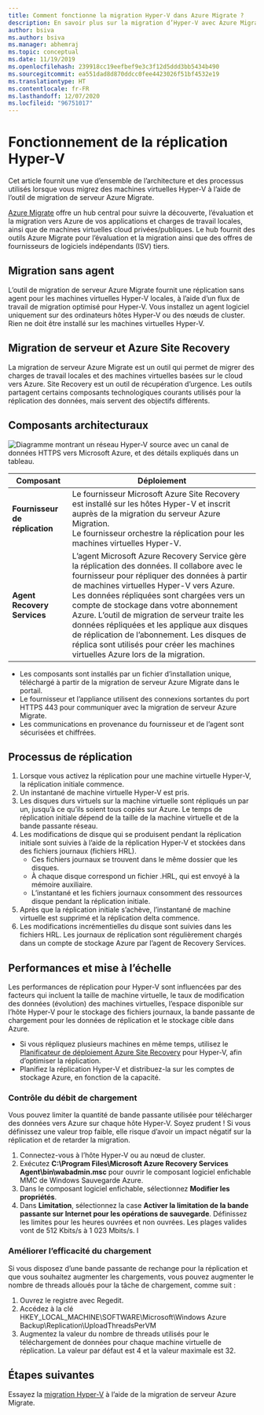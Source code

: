 ```yaml
---
title: Comment fonctionne la migration Hyper-V dans Azure Migrate ?
description: En savoir plus sur la migration d’Hyper-V avec Azure Migrate
author: bsiva
ms.author: bsiva
ms.manager: abhemraj
ms.topic: conceptual
ms.date: 11/19/2019
ms.openlocfilehash: 239918cc19eefbef9e3c3f12d5ddd3bb5434b490
ms.sourcegitcommit: ea551dad8d870ddcc0fee4423026f51bf4532e19
ms.translationtype: HT
ms.contentlocale: fr-FR
ms.lasthandoff: 12/07/2020
ms.locfileid: "96751017"
---
```

# <a name="how-does-hyper-v-replication-work"></a>Fonctionnement de la réplication Hyper-V

Cet article fournit une vue d’ensemble de l’architecture et des processus utilisés lorsque vous migrez des machines virtuelles Hyper-V à l’aide de l’outil de migration de serveur Azure Migrate.

[Azure Migrate](migrate-services-overview.md) offre un hub central pour suivre la découverte, l’évaluation et la migration vers Azure de vos applications et charges de travail locales, ainsi que de machines virtuelles cloud privées/publiques. Le hub fournit des outils Azure Migrate pour l’évaluation et la migration ainsi que des offres de fournisseurs de logiciels indépendants (ISV) tiers.

## <a name="agentless-migration"></a>Migration sans agent

L’outil de migration de serveur Azure Migrate fournit une réplication sans agent pour les machines virtuelles Hyper-V locales, à l’aide d’un flux de travail de migration optimisé pour Hyper-V. Vous installez un agent logiciel uniquement sur des ordinateurs hôtes Hyper-V ou des nœuds de cluster. Rien ne doit être installé sur les machines virtuelles Hyper-V.

## <a name="server-migration-and-azure-site-recovery"></a>Migration de serveur et Azure Site Recovery

La migration de serveur Azure Migrate est un outil qui permet de migrer des charges de travail locales et des machines virtuelles basées sur le cloud vers Azure. Site Recovery est un outil de récupération d’urgence. Les outils partagent certains composants technologiques courants utilisés pour la réplication des données, mais servent des objectifs différents. 


## <a name="architectural-components"></a>Composants architecturaux

![Diagramme montrant un réseau Hyper-V source avec un canal de données HTTPS vers Microsoft Azure, et des détails expliqués dans un tableau.](./media/hyper-v-replication-architecture/architecture.png)



**Composant** | **Déploiement** | 
--- | --- 
**Fournisseur de réplication** | Le fournisseur Microsoft Azure Site Recovery est installé sur les hôtes Hyper-V et inscrit auprès de la migration du serveur Azure Migration.<br/> Le fournisseur orchestre la réplication pour les machines virtuelles Hyper-V.
**Agent Recovery Services** | L’agent Microsoft Azure Recovery Service gère la réplication des données. Il collabore avec le fournisseur pour répliquer des données à partir de machines virtuelles Hyper-V vers Azure.<br/> Les données répliquées sont chargées vers un compte de stockage dans votre abonnement Azure. L’outil de migration de serveur traite les données répliquées et les applique aux disques de réplication de l’abonnement. Les disques de réplica sont utilisés pour créer les machines virtuelles Azure lors de la migration.

- Les composants sont installés par un fichier d’installation unique, téléchargé à partir de la migration de serveur Azure Migrate dans le portail.
- Le fournisseur et l’appliance utilisent des connexions sortantes du port HTTPS 443 pour communiquer avec la migration de serveur Azure Migrate.
- Les communications en provenance du fournisseur et de l’agent sont sécurisées et chiffrées.


## <a name="replication-process"></a>Processus de réplication

1. Lorsque vous activez la réplication pour une machine virtuelle Hyper-V, la réplication initiale commence.
2. Un instantané de machine virtuelle Hyper-V est pris.
3. Les disques durs virtuels sur la machine virtuelle sont répliqués un par un, jusqu’à ce qu’ils soient tous copiés sur Azure. Le temps de réplication initiale dépend de la taille de la machine virtuelle et de la bande passante réseau.
4. Les modifications de disque qui se produisent pendant la réplication initiale sont suivies à l’aide de la réplication Hyper-V et stockées dans des fichiers journaux (fichiers HRL).
    - Ces fichiers journaux se trouvent dans le même dossier que les disques.
    - À chaque disque correspond un fichier .HRL, qui est envoyé à la mémoire auxiliaire.
    - L’instantané et les fichiers journaux consomment des ressources disque pendant la réplication initiale.
4. Après que la réplication initiale s’achève, l’instantané de machine virtuelle est supprimé et la réplication delta commence.
5. Les modifications incrémentielles du disque sont suivies dans les fichiers HRL. Les journaux de réplication sont régulièrement chargés dans un compte de stockage Azure par l’agent de Recovery Services.


## <a name="performance-and-scaling"></a>Performances et mise à l’échelle

Les performances de réplication pour Hyper-V sont influencées par des facteurs qui incluent la taille de machine virtuelle, le taux de modification des données (évolution) des machines virtuelles, l’espace disponible sur l’hôte Hyper-V pour le stockage des fichiers journaux, la bande passante de chargement pour les données de réplication et le stockage cible dans Azure.

- Si vous répliquez plusieurs machines en même temps, utilisez le [Planificateur de déploiement Azure Site Recovery](../site-recovery/hyper-v-deployment-planner-overview.md) pour Hyper-V, afin d’optimiser la réplication.
- Planifiez la réplication Hyper-V et distribuez-la sur les comptes de stockage Azure, en fonction de la capacité.

### <a name="control-upload-throughput"></a>Contrôle du débit de chargement

Vous pouvez limiter la quantité de bande passante utilisée pour télécharger des données vers Azure sur chaque hôte Hyper-V. Soyez prudent ! Si vous définissez une valeur trop faible, elle risque d’avoir un impact négatif sur la réplication et de retarder la migration.


1. Connectez-vous à l’hôte Hyper-V ou au nœud de cluster.
2. Exécutez **C:\Program Files\Microsoft Azure Recovery Services Agent\bin\wabadmin.msc** pour ouvrir le composant logiciel enfichable MMC de Windows Sauvegarde Azure.
3. Dans le composant logiciel enfichable, sélectionnez **Modifier les propriétés**.
4. Dans **Limitation**, sélectionnez la case **Activer la limitation de la bande passante sur Internet pour les opérations de sauvegarde**. Définissez les limites pour les heures ouvrées et non ouvrées. Les plages valides vont de 512 Kbits/s à 1 023 Mbits/s.
I

### <a name="influence-upload-efficiency"></a>Améliorer l’efficacité du chargement

Si vous disposez d’une bande passante de rechange pour la réplication et que vous souhaitez augmenter les chargements, vous pouvez augmenter le nombre de threads alloués pour la tâche de chargement, comme suit :

1. Ouvrez le registre avec Regedit.
2. Accédez à la clé HKEY_LOCAL_MACHINE\SOFTWARE\Microsoft\Windows Azure Backup\Replication\UploadThreadsPerVM
3. Augmentez la valeur du nombre de threads utilisés pour le téléchargement de données pour chaque machine virtuelle de réplication. La valeur par défaut est 4 et la valeur maximale est 32. 




## <a name="next-steps"></a>Étapes suivantes

Essayez la [migration Hyper-V](tutorial-migrate-hyper-v.md) à l’aide de la migration de serveur Azure Migrate.
